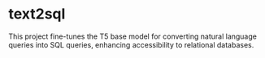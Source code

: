 # text2sql
This project fine-tunes the T5 base model for converting natural language queries into SQL queries, enhancing accessibility to relational databases.
